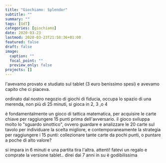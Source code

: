 ```yaml
---
title: "Giochiamo: Splendor"
subtitle: ""
summary: ""
tags: [GdT]
categories: [giochiamo]
date: 2020-03-23
lastmod: 2020-03-23T21:58:36+01:00
featured: false
draft: false
image:
  caption: ""
  focal_point: ""
  preview_only: false
projects: []
---
```


l'avevamo provato e studiato sul tablet (3 euro benissimo spesi) e avevamo capito che ci piaceva.

ordinato dal nostro negozio di giochi di fiducia, occupa lo spazio di una merenda, non più di 25 minuti, si gioca in 2, 3 ,o 4

è fondamentalmente un gioco di tattica matematica, per acquisire le carte chiave per raggiungere 15 punti prima dell'avversario.
il gioco sviluppa molto lo "sguardo sinottico", ovvero guardare e analizzare le 20 carte sul tavolo per individuare la scelta migliore, e contemporaneamente la strategia per raggiungere i 15 punti: collezionare tante carte da pochi punti, o puntare a poche di alto valore?

si impara in 6 minuti e una partita tira l'altra. attenti!
fatevi un regalo e comprate la versione tablet.. direi dai 7 anni in su è godibilissima
